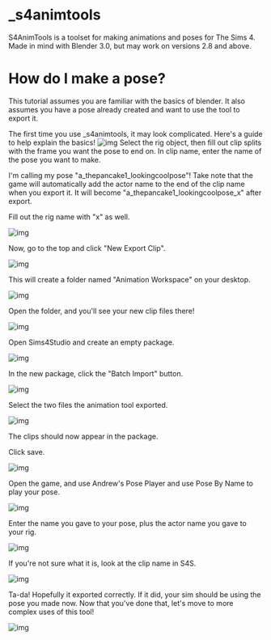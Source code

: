 # _s4animtools

S4AnimTools is a toolset for making animations and poses for The Sims 4. Made in mind with Blender 3.0, but may work on versions 2.8 and above.

# How do I make a pose?
This tutorial assumes you are familiar with the basics of blender. It also assumes you have a pose already created and want to use the tool to export it.

The first time you use _s4animtools, it may look complicated. Here's a guide to help explain the basics!
![img](https://i.imgur.com/UGaRs9I.png)
Select the rig object, then fill out clip splits with the frame you want the pose to end on.
In clip name, enter the name of the pose you want to make. 

I'm calling my pose "a_thepancake1_lookingcoolpose"! Take note that the game will automatically add the actor name to the end of the clip name when you export it.
It will become "a_thepancake1_lookingcoolpose_x" after export.

Fill out the rig name with "x" as well.

![img](https://i.imgur.com/QGNBzd1.png)

Now, go to the top and click "New Export Clip". 

![img](https://i.imgur.com/Mx9GEjb.png)

This will create a folder named "Animation Workspace" on your desktop.

![img](https://i.imgur.com/emGrCV2.png)

Open the folder, and you'll see your new clip files there!

![img](https://i.imgur.com/bJ8rIJ2.png)

Open Sims4Studio and create an empty package.

![img](https://i.imgur.com/iV2Xgse.png)

In the new package, click the "Batch Import" button.

![img](https://i.imgur.com/KZzoxtN.png)

Select the two files the animation tool exported.

![img](https://i.imgur.com/Fdejeen.png)

The clips should now appear in the package.

Click save.

![img](https://i.imgur.com/DgwR06U.png)

Open the game, and use Andrew's Pose Player and use Pose By Name to play your pose.

![img](https://i.imgur.com/mLlGAVH.png)

Enter the name you gave to your pose, plus the actor name you gave to your rig. 

![img](https://i.imgur.com/72pOnWf.png)

If you're not sure what it is, look at the clip name in S4S.

![img](https://i.imgur.com/7csaAIA.png)

Ta-da! Hopefully it exported correctly. If it did, your sim should be using the pose you made now. Now that you've done that, let's move to more complex uses of this tool!

![img](https://i.imgur.com/SDcvA45.png)
